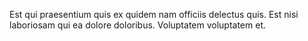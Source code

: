 Est qui praesentium quis ex quidem nam officiis delectus quis. Est nisi laboriosam qui ea dolore doloribus. Voluptatem voluptatem et.